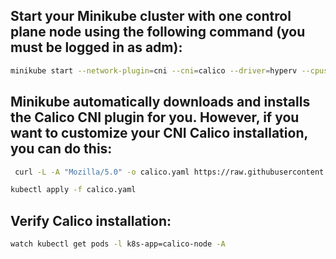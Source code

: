 ## Start your Minikube cluster with one control plane node using the following command (you must be logged in as adm):
```bash
minikube start --network-plugin=cni --cni=calico --driver=hyperv --cpus=4
```

##  Minikube automatically downloads and installs the Calico CNI plugin for you. However, if you want to customize your CNI Calico installation, you can do this:
```bash
 curl -L -A "Mozilla/5.0" -o calico.yaml https://raw.githubusercontent.com/projectcalico/calico/v3.28.0/manifests/calico.yaml
```
```bash
kubectl apply -f calico.yaml
```

## Verify Calico installation:
```bash
watch kubectl get pods -l k8s-app=calico-node -A
```